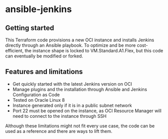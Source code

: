 # ansible-jenkins

## Getting started

This Terraform code provisions a new OCI instance and installs Jenkins directly through an Ansible playbook.
To optimize and be more cost-efficient, the instance shape is locked to VM.Standard.A1.Flex, but this code
can eventually be modified or forked.

## Features and limitations
* Get quickly started with the latest Jenkins version on OCI
* Manage plugins and the installation through Ansible and Jenkins Configuration as Code
* Tested on Oracle Linux 8
* Instance generated only if it is in a public subnet network
* Port 22 must be opened on the instance, as OCI Resource Manager will need to connect to the instance through SSH

Although these limitations might not fit every use case, the code can be used as a reference and there are ways to lift them.

